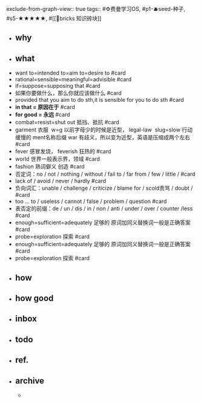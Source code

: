 exclude-from-graph-view:: true
tags:: #⚙️费曼学习OS, #p1-🫐seed-种子, #s5-★★★★★, #[[🧱bricks 知识砖块]]

- ## why
- ## what
- want to=intended to=aim to=desire to #card
- rational=sensible=meaningful=advisible #card
- if=suppose=supposing that #card
- 如果你要做什么，那么你就应该做什么 #card
- provided that you aim to do sth,it is sensible for you to do sth #card
- **in that = 原因在于** #card
- **for good = 永远** #card
- combat=resist=shut out 抵挡、抵抗 #card
- garment 衣服  w=g 以前字母少的时候是近型， legal-law  slug=slow 行动缓慢的 ment名称后缀 war 有歧义，所以变为近型，英语是压缩成两个左右 #card
- fever 感冒发烧， feverish 狂热的 #card
- world 世界一般表示界，领域 #card
- fashion 熟词僻义 创造 #card
- 否定词：no / not / nothing / without / fail to / far from / few / little / #card
- lack of / avoid / never / hardly #card
- 负向词汇：unable / challenge / criticize / blame for / scold责骂 / doubt / #card
- too … to / useless / cannot / false / problem / question #card
- 表否定的前缀：de / un / dis / in / non / anti / under / over / counter /less #card
- enough=sufficient=adequately 足够的 原词加同义替换词一般是正确答案 #card
- probe=exploration 探索 #card
- enough=sufficient=adequately 足够的 原词加同义替换词一般是正确答案 #card
- probe=exploration 探索 #card
- ## how
- ## how good
- ## inbox
- ## todo
- ## ref.
- ## archive
	-